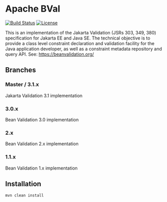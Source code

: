 <!---
 Licensed to the Apache Software Foundation (ASF) under one
 or more contributor license agreements.  See the NOTICE file
 distributed with this work for additional information
 regarding copyright ownership.  The ASF licenses this file
 to you under the Apache License, Version 2.0 (the
 "License"); you may not use this file except in compliance

   http://www.apache.org/licenses/LICENSE-2.0

 Unless required by applicable law or agreed to in writing,
 software distributed under the License is distributed on an
 "AS IS" BASIS, WITHOUT WARRANTIES OR CONDITIONS OF ANY
 KIND, either express or implied.  See the License for the
 specific language governing permissions and limitations
 under the License.
-->

# Apache BVal
[![Build Status](https://github.com/apache/bval/workflows/BVal%20CI/badge.svg)](https://github.com/apache/bval/actions/workflows/bval-ci.yml)
[![License](https://img.shields.io/badge/License-Apache%202.0-blue.svg)](https://opensource.org/licenses/Apache-2.0)

This is an implementation of the Jakarta Validation (JSRs 303, 349, 380) specification for Jakarta EE and Java SE.
The technical objective is to provide a class level constraint declaration and validation facility for the Java application developer, as well as a constraint
metadata repository and query API.
See: https://beanvalidation.org/

## Branches

### Master / 3.1.x

Jakarta Validation 3.1 implementation

### 3.0.x

Bean Validation 3.0 implementation

### 2.x

Bean Validation 2.x implementation

### 1.1.x

Bean Validation 1.x implementation

## Installation

```shell
mvn clean install
```
